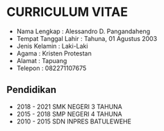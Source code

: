 # CURRICULUM VITAE
- Nama Lengkap         : Alessandro D. Pangandaheng
- Tempat Tanggal Lahir : Tahuna, 01 Agustus 2003
- Jenis Kelamin        : Laki-Laki
- Agama                : Kristen Protestan
- Alamat               : Tapuang
- Telepon              : 082271107675

## Pendidikan
- 2018 - 2021 SMK NEGERI 3 TAHUNA
- 2015 - 2018 SMP NEGERI 4 TAHUNA
- 2010 - 2015 SDN INPRES BATULEWEHE
